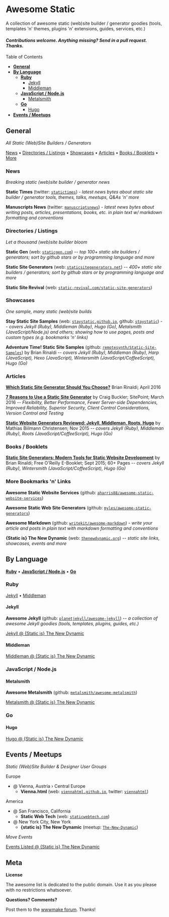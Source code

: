 # Awesome Static

A collection of awesome static (web)site builder / generator goodies (tools, templates 'n' themes, plugins 'n' extensions, guides, services, etc.)

#### _Contributions welcome. Anything missing? Send in a pull request. Thanks._


Table of Contents

- [**General**](#general)
- [**By Language**](#by-language)
  - [**Ruby**](#ruby)
    - [Jekyll](#jekyll)
    - [Middleman](#middleman)
  - [**JavaScript / Node.js**](#javascript--nodejs)
    - [Metalsmith](#metalsmith)
  - [**Go**](#go)
    - [Hugo](#hugo)
- [**Events / Meetups**](#events--meetups)



## General 

_All Static (Web)Site Builders / Generators_

[News](#news) •
[Directories / Listings](#directories--listings) •
[Showcases](#showcases)  •
[Articles](#articles) •
[Books / Booklets](#books--booklets) •
[More](#more-bookmarks-n-links)


### News

_Breaking static (web)site builder / generator news_

**Static Times** (twitter: [`statictimes`](https://twitter.com/statictimes)) - _latest news bytes about static site builder / generator tools, themes, talks, meetups, Q&As 'n' more_

**Manuscripts News** (twitter: [`manuscriptsnews`](https://twitter.com/manuscriptsnews)) - _latest news bytes about writing posts, articles, presentations, books, etc. in plain text w/ markdown formatting and conventions_



### Directories / Listings

_Let a thousand (web)site builder bloom_

**Static Gen** (web: [`staticgen.com`](http://staticgen.com))  -- _top 100+ static site builders / generators; sort by github stars or by programming language and more_

**Static Site Generators** (web: [`staticsitegenerators.net`](https://staticsitegenerators.net))  -- _400+ static site builders / generators; sort by github stars or by programming language and more_

**Static Site Revival** (web: [`static-revival.com/static-site-generators`](https://www.static-revival.com/static-site-generators/))



### Showcases

_One sample, many static (web)site builds_ 

**Stay Static Site Samples** (web: [`staystatic.github.io`](http://staystatic.github.io), github: [`staystatic`](https://github.com/staystatic)) -- _covers Jekyll (Ruby), Middleman (Ruby), Hugo (Go), Metalsmith (JavaScript/Node.js) and others; showing how to use pages, posts and custom types (e.g. bookmarks 'n' links)_

**Adventure Time! Static Site Samples** (github: [`remotesynth/Static-Site-Samples`](https://github.com/remotesynth/Static-Site-Samples))
by Brian Rinaldi -- _covers Jekyll (Ruby), Middleman (Ruby), Harp (JavaScript), Hexo (JavaScript), Wintersmith (JavaScript/CoffeeScript), Hugo (Go)_




### Articles

[**Which Static Site Generator Should You Choose?**](http://www.remotesynthesis.com/general/2016/04/06/which-static-site-generator-should-i-use) Brian Rinaldi; April 2016 

[**7 Reasons to Use a Static Site Generator**](http://www.sitepoint.com/7-reasons-use-static-site-generator) by Craig Buckler; SitePoint; March 2016 -- _Flexibility, Better Performance, Fewer Server-side Dependencies, Improved Reliability, Superior Security, Client Control Considerations, Version Control and Testing_

[**Static Website Generators Reviewed: Jekyll, Middleman, Roots, Hugo**](https://www.smashingmagazine.com/2015/11/static-website-generators-jekyll-middleman-roots-hugo-review)
by Mathias Biilmann Christensen; Nov 2015 -- _covers Jekyll (Ruby), Middleman (Ruby), Roots (JavaScript/CoffeeScript), Hugo (Go)_



### Books / Booklets

[**Static Site Generators: Modern Tools for Static Website Development**](http://www.oreilly.com/web-platform/free/static-site-generators.csp)
by Brian Rinaldi; Free O'Reilly E-Booklet; Sept 2015; 60+ Pages -- _covers Jekyll (Ruby), Wintersmith (JavaScript/CoffeeScript), Hugo (Go)_

### More Bookmarks 'n' Links

**Awesome Static Website Services** (github: [`aharris88/awesome-static-website-services`](https://github.com/aharris88/awesome-static-website-services))

**Awesome Static Web Site Generators** (github: [`myles/awesome-static-generators`](https://github.com/myles/awesome-static-generators))

**Awesome Markdown** (github: [`writekit/awesome-markdown`](https://github.com/writekit/awesome-markdown)) - _write your article and posts in plain text with markdown formatting and conventions_

**{Static is} The New Dynamic** (web: [`thenewdynamic.org`](https://www.thenewdynamic.org)) -- _static site links, showcases, events and more_


## By Language

[**Ruby**](#ruby) •
[**JavaScript / Node.js**](#javascript--nodejs) •
[**Go**](#go)


### Ruby

[Jekyll](#jekyll) •
[Middleman](#middleman)

#### Jekyll

**Awesome Jekyll** (github: [`planetjekyll/awesome-jekyll`](https://github.com/planetjekyll/awesome-jekyll)) -- _a collection of awesome Jekyll goodies (tools, templates, plugins, guides, etc.)_

[Jekyll @ {Static is} The New Dynamic](https://www.thenewdynamic.org/tool/jekyll)


#### Middleman

[Middleman @ {Static is} The New Dynamic](https://www.thenewdynamic.org/tool/middleman)



### JavaScript / Node.js

<!--
[Metalsmith](#metalsmith)
-->

#### Metalsmith

**Awesome Metalsmith** (github: [`metalsmith/awesome-metalsmith`](https://github.com/metalsmith/awesome-metalsmith))

[Metalsmith @ {Static is} The New Dynamic](https://www.thenewdynamic.org/tool/metalsmith)



### Go

<!--
[Hugo](#hugo)
-->

#### Hugo

[Hugo @ {Static is} The New Dynamic](https://www.thenewdynamic.org/tool/hugo)




## Events / Meetups

_Static (Web)Site Builder & Designer User Groups_

Europe

- @ Vienna, Austria › Central Europe
   - **Vienna.html** (web: [`viennahtml.github.io`](http://viennahtml.github.io), twitter: [`viennahtml`](https://twitter.com/viennahtml))

America

- @ San Francisco, California
   - **Static Web Tech** (web: [`staticwebtech.com`](http://www.staticwebtech.com))
- @ New York City, New York
   - **{static is} The New Dynamic** (meetup: [`The-New-Dynamic`](http://meetup.com/The-New-Dynamic))

_Move Events_

[Events Listed @ {Static is} The New Dynamic](https://www.thenewdynamic.org/events)


## Meta

**License**

The awesome list is dedicated to the public domain. Use it as you please with no restrictions whatsoever.

**Questions? Comments?**

Post them to the [wwwmake forum](http://groups.google.com/group/wwwmake). Thanks!
